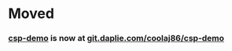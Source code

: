 # Moved
### [csp-demo](https://git.daplie.com/coolaj86/csp-demo) is now at [git.daplie.com/coolaj86/csp-demo](https://git.daplie.com/coolaj86/csp-demo)
